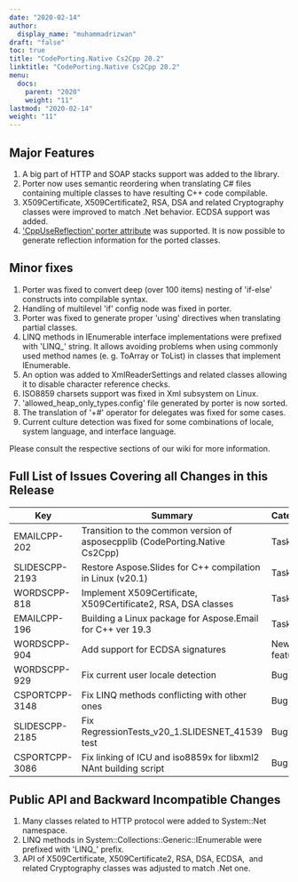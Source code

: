 ```yaml
---
date: "2020-02-14"
author:
  display_name: "muhammadrizwan"
draft: "false"
toc: true
title: "CodePorting.Native Cs2Cpp 20.2"
linktitle: "CodePorting.Native Cs2Cpp 20.2"
menu:
  docs:
    parent: "2020"
    weight: "11"
lastmod: "2020-02-14"
weight: "11"
---
```


## Major Features ##

1. A big part of HTTP and SOAP stacks support was added to the library.
1. Porter now uses semantic reordering when translating C# files containing multiple classes to have resulting C++ code compilable.
1. X509Certificate, X509Certificate2, RSA, DSA and related Cryptography classes were improved to match .Net behavior. ECDSA support was added.
1. ['CppUseReflection' porter attribute](https://docs.codeporting.com/native/cs2cpp/developer-guide/codeporting-native-cs2cpp-attributes/#HCppUseReflection) was supported. It is now possible to generate reflection information for the ported classes.

## Minor fixes ##

1. Porter was fixed to convert deep (over 100 items) nesting of 'if-else' constructs into compilable syntax.
1. Handling of multilevel 'if' config node was fixed in porter.
1. Porter was fixed to generate proper 'using' directives when translating partial classes.
1. LINQ methods in IEnumerable interface implementations were prefixed with 'LINQ_' string. It allows avoiding problems when using commonly used method names (e. g. ToArray or ToList) in classes that implement IEnumerable.
1. An option was added to XmlReaderSettings and related classes allowing it to disable character reference checks.
1. ISO8859 charsets support was fixed in Xml subsystem on Linux.
1. 'allowed_heap_only_types.config' file generated by porter is now sorted.
1. The translation of '+#' operator for delegates was fixed for some cases.
1. Current culture detection was fixed for some combinations of locale, system language, and interface language.

Please consult the respective sections of our wiki for more information.

## Full List of Issues Covering all Changes in this Release ##

| Key | Summary | Category
---| ---|  ---|
|EMAILCPP-202|Transition to the common version of asposecpplib (CodePorting.Native Cs2Cpp)|Task
|SLIDESCPP-2193|Restore Aspose.Slides for C++ compilation in Linux (v20.1)|Task
|WORDSCPP-818|Implement X509Certificate, X509Certificate2, RSA, DSA classes|Task
|EMAILCPP-196|Building a Linux package for Aspose.Email for C++ ver 19.3|Task
|WORDSCPP-904|Add support for ECDSA signatures|New feature
|WORDSCPP-929|Fix current user locale detection|Bug
|CSPORTCPP-3148|Fix LINQ methods conflicting with other ones|Bug
|SLIDESCPP-2185|Fix RegressionTests_v20_1.SLIDESNET_41539 test|Bug
|CSPORTCPP-3086|Fix linking of ICU and iso8859x for libxml2 NAnt building script|Bug

## Public API and Backward Incompatible Changes ##

1. Many classes related to HTTP protocol were added to System::Net namespace.
1. LINQ methods in System::Collections::Generic::IEnumerable<T> were prefixed with 'LINQ_' prefix.
1. API of X509Certificate, X509Certificate2, RSA, DSA, ECDSA,  and related Cryptography classes was adjusted to match .Net one.
